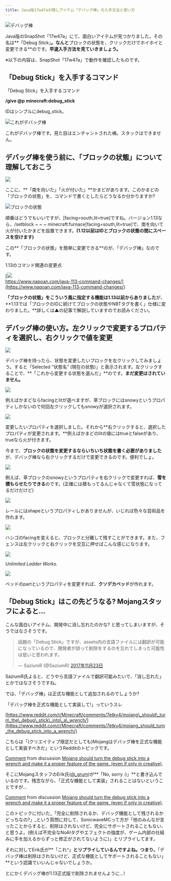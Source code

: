 ```yaml
---
title: Java版17w47aの隠しアイテム「デバッグ棒」の入手方法と使い方
---
```


![デバッグ棒](https://cdn-ak.f.st-hatena.com/images/fotolife/s/sasigume/20210208/20210208121733.png)

Java版のSnapShot「17w47a」にて、面白いアイテムが見つかりました。その名は**「Debug Stick」**。なんと**ブロックの状態を、クリックだけでホイホイと変更できる**のです。**早速入手方法を見ていきましょう。**

※以下の内容は、SnapShot「17w47a」で動作を確認したものです。

## 「Debug Stick」を入手するコマンド

「Debug Stick」を入手するコマンド

**/give @p minecraft:debug\_stick**

IDはシンプルにdebug\_stick。

![これがデバッグ棒](https://cdn-ak.f.st-hatena.com/images/fotolife/s/sasigume/20210208/20210208093648.png)

これがデバッグ棒です。見た目はエンチャントされた棒。スタックはできません。

## デバッグ棒を使う前に、「ブロックの状態」について理解しておこう

![](https://cdn-ak.f.st-hatena.com/images/fotolife/s/sasigume/20210208/20210208091311.png)

ここに、**「南を向いた」「火が付いた」**かまどがあります。このかまどの「ブロックの状態」を、コマンドで書くとしたらどうなるか分かりますか?

![ブロックの状態](https://cdn-ak.f.st-hatena.com/images/fotolife/s/sasigume/20210208/20210208122143.png)

順番はどうでもいいですが、\[facing=south,lit=true\]ですね。バージョン1.13なら、/setblock ~ ~ ~ minecraft:furnace\[facing=south,lit=true\]で、南を向いて火が付いたかまどを設置できます。**(1.12以前はIDとブロックの状態の間にスペースを空けます)**

この**「ブロックの状態」を簡単に変更できる**のが、「デバッグ棒」なのです。

1.13のコマンド関連の変更点

[![](https://cdn-ak.f.st-hatena.com/images/fotolife/s/sasigume/20210208/20210208103811.png)  
https://www.napoan.com/java-113-command-changes/](https://www.napoan.com/java-113-command-changes/)

**「ブロックの状態」をこういう風に指定する機能は1.13以前からありました**が、**1.13では「ブロックのIDに続けてブロックの状態やNBTタグを書く」仕様に変わりました。**詳しくは▲の記事で解説していますのでお読みください。

## デバッグ棒の使い方。左クリックで変更するプロパティを選択し、右クリックで値を変更

![](https://cdn-ak.f.st-hatena.com/images/fotolife/s/sasigume/20210208/20210208105543.png)

デバッグ棒を持ったら、状態を変更したいブロックを左クリックしてみましょう。すると「Selected “状態名” (現在の状態)」と表示されます。左クリックすることで、**「これから変更する状態を選んだ」**のです。**まだ変更はされていません。**

![](https://cdn-ak.f.st-hatena.com/images/fotolife/s/sasigume/20210208/20210208093651.png)

例えばかまどならfacingとlitが選べますが、草ブロックにはsnowyというプロパティしかないので何回左クリックしてもsnowyが選択されます。

![](https://cdn-ak.f.st-hatena.com/images/fotolife/s/sasigume/20210208/20210208123136.png)

変更したいプロパティを選択しました。それから**右クリックすると、選択したプロパティが変更されます。**例えばかまどのlitの値にはtrueとfalseがあり、trueなら火が付きます。

今まで、**ブロックの状態を変更するならいちいち状態を書く必要がありました**が、デバッグ棒なら右クリックするだけで変更できるのです。便利でしょ。

![](https://cdn-ak.f.st-hatena.com/images/fotolife/s/sasigume/20210208/20210208093643.png)

例えば、草ブロックのsnowyというプロパティを右クリックで変更すれば、**雪を積もらせたりできる**のです。(正確には積もってるんじゃなくて雪状態になってるだけだけど)

![](https://cdn-ak.f.st-hatena.com/images/fotolife/s/sasigume/20210208/20210208093656.png)

レールにはshapeというプロパティしかありませんが、いじれば色々な芸術品を作れます。

![](https://cdn-ak.f.st-hatena.com/images/fotolife/s/sasigume/20210208/20210208093701.png)

ハシゴのfacingを変えると、ブロックと分離して残すことができます。また、フェンスは左クリックと右クリックを交互に押せばこんな感じになります。

![](https://cdn-ak.f.st-hatena.com/images/fotolife/s/sasigume/20210208/20210208093705.png)

_Unlimited Ladder Works._

![](https://cdn-ak.f.st-hatena.com/images/fotolife/s/sasigume/20210208/20210208093709.png)

ベッドのpartというプロパティを変更すれば、**クソデカベッド**が作れます。

## 「Debug Stick」はこの先どうなる? Mojangスタッフによると…

こんな面白いアイテム、開発中に消し忘れたのかな? と思ってしまいますが、そうではなさそうです。

> 話題の「Debug Stick」ですが、assets内の言語ファイルには翻訳が可能になっているので、開発者が誤って削除をするのを忘れてしまった可能性は低いと思われます。
> 
> — SaziumR (@SaziumR) [2017年11月23日](https://twitter.com/SaziumR/status/933661471640186880?ref_src=twsrc%5Etfw)

SaziumR氏よると、どうやら言語ファイルで翻訳可能みたいで、「消し忘れた」とかではなさそうですね。

では、「デバッグ棒」は正式な機能として追加されるのでしょうか?

「デバッグ棒を正式な機能として実装して!」っていうスレ

[https://www.reddit.com/r/Minecraft/comments/7etky4/mojang\_should\_turn\_the\_debug\_stick\_into\_a\_wrench/](https://www.reddit.com/r/Minecraft/comments/7etky4/mojang_should_turn_the_debug_stick_into_a_wrench/)

こちらは「(クリエイティブ限定だとしても)Mojangはデバッグ棒を正式な機能として実装すべきだ」というRedditのトピックです。

[Comment](https://www.reddit.com/r/Minecraft/comments/7etky4/mojang_should_turn_the_debug_stick_into_a_wrench/dq7i14v/) from discussion [Mojang should turn the debug stick into a wrench and make it a proper feature of the game. (even if only in creative)](https://www.reddit.com/r/Minecraft/comments/7etky4/mojang_should_turn_the_debug_stick_into_a_wrench/).

そこにMojangスタッフのErik氏([@\_grum](https://twitter.com/_grum))が**「No, sorry :)」**と書き込んでいるのです。残念ながら、「正式な機能として実装」されることはないということですが…

[Comment](https://www.reddit.com/r/Minecraft/comments/7etky4/mojang_should_turn_the_debug_stick_into_a_wrench/dq7mgfm/) from discussion [Mojang should turn the debug stick into a wrench and make it a proper feature of the game. (even if only in creative)](https://www.reddit.com/r/Minecraft/comments/7etky4/mojang_should_turn_the_debug_stick_into_a_wrench/).

このトピックに付いた_「完全に削除されるか、デバッグ機能として残されるかどっちなの?」_という質問に対して、SonicwaveMCって方が「他のみんなが言ったことからすると、削除はされないけど、完全にサポートされることもない、と思うよ。(例えば不完全なNoAIタグやエフェクトの強度が、ゲーム内部の仕組みに手を加えるからずっと修正がされてないように)」とリプライしてます。

それに対してErik氏が**「これ^」**とリプライしているんですよね。つまり、**「デバッグ棒は削除はされないけど、正式な機能としてサポートされることもない」**という認識でいいんじゃないでしょうか。

とにかくデバッグ棒が1.13正式版で削除されませんように…!
